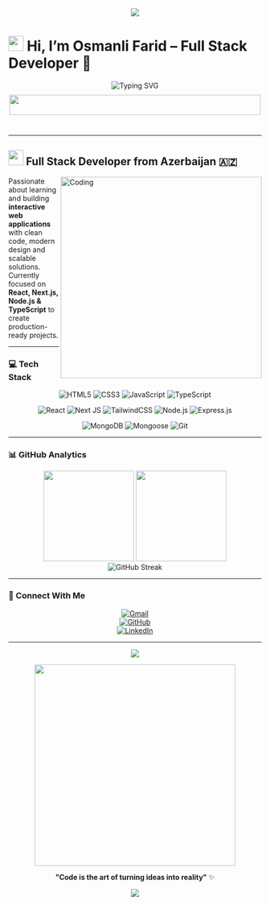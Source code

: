 <div align="center">
  <img src="https://capsule-render.vercel.app/api?type=waving&color=gradient&customColorList=6,11,20&height=180&section=header&text=Osmanli%20Farid&fontSize=42&fontColor=fff&animation=twinkling&fontAlignY=32"/>
</div>

# <img src="https://raw.githubusercontent.com/MartinHeinz/MartinHeinz/master/wave.gif" width="30px" height="30px"> Hi, I’m Osmanli Farid – Full Stack Developer 🚀

<div align="center" >
  <img src="https://readme-typing-svg.herokuapp.com?font=Fira+Code&weight=600&size=26&duration=4000&pause=1000&color=00D4FF&center=true&vCenter=true&multiline=true&width=800&height=180&lines=Full+Stack+Developer+🚀;React+%7C+Next.js+%7C+Node.js+%7C+TypeScript;Building+Modern+Web+Apps;From+Azerbaijan+🇦🇿" alt="Typing SVG" />
</div>

<!-- Skill Icons -->
<div align="center" style="margin-top:10px; margin-bottom:40px;">
  <img src="https://skillicons.dev/icons?i=html,css,js,ts,react,nextjs,nodejs,express,mongodb,tailwind,git," width="500" height="40">
</div>

---

## <img src="https://user-images.githubusercontent.com/74038190/216122041-518ac897-8d92-4c6b-9b3f-ca01dcaf38ee.png" width="30" /> Full Stack Developer from Azerbaijan 🇦🇿  

<img align="right" alt="Coding" width="400" src="https://user-images.githubusercontent.com/74038190/229223263-cf2e4b07-2615-4f87-9c38-e37600f8381a.gif">

Passionate about learning and building **interactive web applications** with clean code, modern design and scalable solutions.  
Currently focused on **React, Next.js, Node.js & TypeScript** to create production-ready projects.  

---

### 💻 Tech Stack

<div align="center">

![HTML5](https://img.shields.io/badge/html5-%23E34F26.svg?style=for-the-badge&logo=html5&logoColor=white)
![CSS3](https://img.shields.io/badge/css3-%231572B6.svg?style=for-the-badge&logo=css3&logoColor=white)
![JavaScript](https://img.shields.io/badge/javascript-%23323330.svg?style=for-the-badge&logo=javascript&logoColor=%23F7DF1E)
![TypeScript](https://img.shields.io/badge/typescript-%23007ACC.svg?style=for-the-badge&logo=typescript&logoColor=white)

![React](https://img.shields.io/badge/react-%2320232a.svg?style=for-the-badge&logo=react&logoColor=%2361DAFB)
![Next JS](https://img.shields.io/badge/Next-black?style=for-the-badge&logo=next.js&logoColor=white)
![TailwindCSS](https://img.shields.io/badge/tailwindcss-%2338B2AC.svg?style=for-the-badge&logo=tailwind-css&logoColor=white)
![Node.js](https://img.shields.io/badge/node.js-6DA55F?style=for-the-badge&logo=node.js&logoColor=white)
![Express.js](https://img.shields.io/badge/express.js-%23404d59.svg?style=for-the-badge&logo=express&logoColor=%2361DAFB)

![MongoDB](https://img.shields.io/badge/MongoDB-%234ea94b.svg?style=for-the-badge&logo=mongodb&logoColor=white)
![Mongoose](https://img.shields.io/badge/Mongoose-%23880000.svg?style=for-the-badge&logo=mongoose&logoColor=white)
![Git](https://img.shields.io/badge/git-%23F05033.svg?style=for-the-badge&logo=git&logoColor=white)

</div>

---

### 📊 GitHub Analytics  

<div align="center">
  <img height="180em" src="https://github-readme-stats.vercel.app/api?username=OsmanliFarid&show_icons=true&theme=tokyonight&include_all_commits=true&count_private=true"/>
  <img height="180em" src="https://github-readme-stats.vercel.app/api/top-langs/?username=OsmanliFarid&layout=compact&theme=tokyonight"/>
</div>

<div align="center">
  <img src="https://github-readme-streak-stats.herokuapp.com/?user=OsmanliFarid&theme=tokyonight" alt="GitHub Streak"/>
</div>

---

### 🤝 Connect With Me  

<div align="center">

[![Gmail](https://img.shields.io/badge/Gmail-D14836?style=for-the-badge&logo=gmail&logoColor=white)](mailto:osmanliferid686@gmail.com)  
[![GitHub](https://img.shields.io/badge/GitHub-100000?style=for-the-badge&logo=github&logoColor=white)](https://github.com/OsmanliFarid)  
[![LinkedIn](https://img.shields.io/badge/LinkedIn-0A66C2?style=for-the-badge&logo=linkedin&logoColor=white)](https://www.linkedin.com/in/farid-osmanli-805b40375/)

</div>

---

<div align="center">
  
![](https://komarev.com/ghpvc/?username=OsmanliFarid&color=blueviolet&style=for-the-badge&label=Profile+Views)

<img src="https://user-images.githubusercontent.com/74038190/212284158-e840e285-664b-44d7-b79b-e264b5e54825.gif" width="400">

**"Code is the art of turning ideas into reality"** ✨

</div>

<div align="center">
  <img src="https://capsule-render.vercel.app/api?type=waving&color=gradient&customColorList=6,11,20&height=150&section=footer&fontSize=42&fontColor=fff&animation=twinkling"/>
</div>

